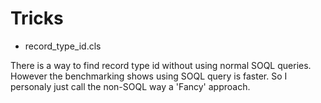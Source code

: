 Tricks
======

* record_type_id.cls

There is a way to find record type id without using normal SOQL queries. However the benchmarking shows using SOQL query is faster. So I personaly just call the non-SOQL way a 'Fancy' approach.
